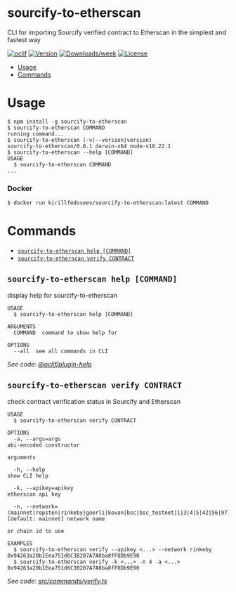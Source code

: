 sourcify-to-etherscan
=====================

CLI for importing Sourcify verified contract to Etherscan in the simplest and fastest way

[![oclif](https://img.shields.io/badge/cli-oclif-brightgreen.svg)](https://oclif.io)
[![Version](https://img.shields.io/npm/v/sourcify-to-etherscan.svg)](https://npmjs.org/package/sourcify-to-etherscan)
[![Downloads/week](https://img.shields.io/npm/dw/sourcify-to-etherscan.svg)](https://npmjs.org/package/sourcify-to-etherscan)
[![License](https://img.shields.io/npm/l/sourcify-to-etherscan.svg)](https://github.com/k1rill-fedoseev/sourcify-to-etherscan/blob/master/package.json)

<!-- toc -->
* [Usage](#usage)
* [Commands](#commands)
<!-- tocstop -->
# Usage
<!-- usage -->
```sh-session
$ npm install -g sourcify-to-etherscan
$ sourcify-to-etherscan COMMAND
running command...
$ sourcify-to-etherscan (-v|--version|version)
sourcify-to-etherscan/0.0.1 darwin-x64 node-v10.22.1
$ sourcify-to-etherscan --help [COMMAND]
USAGE
  $ sourcify-to-etherscan COMMAND
...
```
<!-- usagestop -->

### Docker

```bash
$ docker run kirillfedoseev/sourcify-to-etherscan:latest COMMAND
```

# Commands
<!-- commands -->
* [`sourcify-to-etherscan help [COMMAND]`](#sourcify-to-etherscan-help-command)
* [`sourcify-to-etherscan verify CONTRACT`](#sourcify-to-etherscan-verify-contract)

## `sourcify-to-etherscan help [COMMAND]`

display help for sourcify-to-etherscan

```
USAGE
  $ sourcify-to-etherscan help [COMMAND]

ARGUMENTS
  COMMAND  command to show help for

OPTIONS
  --all  see all commands in CLI
```

_See code: [@oclif/plugin-help](https://github.com/oclif/plugin-help/blob/v3.2.2/src/commands/help.ts)_

## `sourcify-to-etherscan verify CONTRACT`

check contract verification status in Sourcify and Etherscan

```
USAGE
  $ sourcify-to-etherscan verify CONTRACT

OPTIONS
  -a, --args=args                                                                        abi-encoded constructor
                                                                                         arguments

  -h, --help                                                                             show CLI help

  -k, --apikey=apikey                                                                    etherscan api key

  -n, --network=(mainnet|ropsten|rinkeby|goerli|kovan|bsc|bsc_testnet|1|3|4|5|42|56|97)  [default: mainnet] network name
                                                                                         or chain id to use

EXAMPLES
  $ sourcify-to-etherscan verify --apikey <...> --network rinkeby 0x94263a20b1Eea751d6C3B207A7A0ba8fF8Db9E90
  $ sourcify-to-etherscan verify -k <...> -n 4 -a <...> 0x94263a20b1Eea751d6C3B207A7A0ba8fF8Db9E90
```

_See code: [src/commands/verify.ts](https://github.com/k1rill-fedoseev/sourcify-to-etherscan/blob/v0.0.1/src/commands/verify.ts)_
<!-- commandsstop -->
